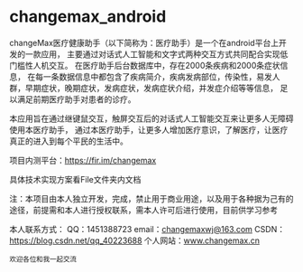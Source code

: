 # changemax_android
changeMax医疗健康助手（以下简称为：医疗助手）是一个在android平台上开发的一款应用，
主要通过对话式人工智能和文字式两种交互方式共同配合实现低门槛性人机交互。
在医疗助手后台数据库中，存在2000条疾病和2000条症状信息，
在每一条数据信息中都包含了疾病简介，疾病发病部位，传染性，易发人群，早期症状，晚期症状，发病症状，发病症状介绍，并发症介绍等等信息，
足以满足前期医疗助手对患者的诊疗。

本应用旨在通过继键鼠交互，触屏交互后的对话式人工智能交互来让更多人无障碍使用本医疗助手，
通过本医疗助手，让更多人增加医疗意识，了解医疗，让医疗真正的进入到每个平民的生活中。

项目内测平台：https://fir.im/changemax

具体技术实现方案看File文件夹内文档

注：本项目由本人独立开发，完成，禁止用于商业用途，以及用于各种据为己有的途径，前提需和本人进行授权联系，需本人许可后进行使用，目前供学习参考

本人联系方式：
    QQ：1451388723
    email：changemaxwj@163.com
    CSDN：https://blog.csdn.net/qq_40223688
    个人网站：www.changemax.cn
    
    欢迎各位和我一起交流
